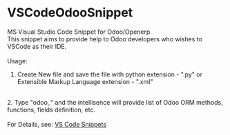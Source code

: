 # VSCodeOdooSnippet
MS Visual Studio Code Snippet for Odoo/Openerp.
<br/>
This snippet aims to provide help to Odoo developers who wishes to VSCode as their IDE.
<br/>
<br/>
Usage:<br/>
1. Create New file and save the file with python extension - ".py" or Extensible Markup Language extension - ".xml"
<br/>
2. Type "odoo_" and the intellisence will provide list of Odoo ORM methods, functions, fields definition, etc.
<br/>
<br/>
For Details, see: <a title="VS Code Snippets" href="https://code.visualstudio.com/Docs/customization/userdefinedsnippets">VS Code Snippets</a>
